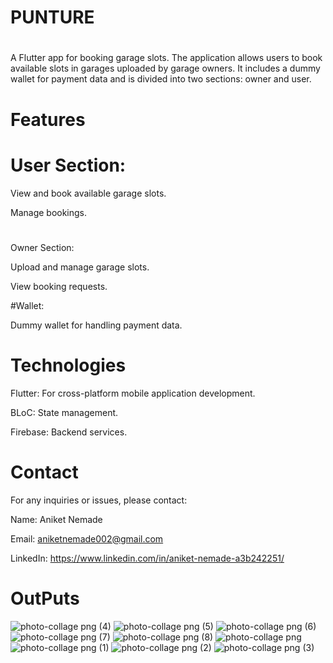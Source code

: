 # PUNTURE
#

A Flutter app for booking garage slots. The application allows users to book available slots in garages uploaded by garage owners. It includes a dummy wallet for payment data and is divided into two sections: owner and user.



# Features
# User Section:

View and book available garage slots.

Manage bookings.
#
Owner Section:

Upload and manage garage slots.

View booking requests.

#Wallet:

Dummy wallet for handling payment data.

#

# Technologies


 Flutter: For cross-platform mobile application development.


 BLoC: State management.


 Firebase: Backend services.



# Contact
For any inquiries or issues, please contact:





Name: Aniket Nemade





Email: aniketnemade002@gmail.com

LinkedIn: https://www.linkedin.com/in/aniket-nemade-a3b242251/




# OutPuts
![photo-collage png (4)](https://github.com/user-attachments/assets/8efcb265-d069-4645-8e69-0355c6efe181)
![photo-collage png (5)](https://github.com/user-attachments/assets/fdcc0e9c-5938-4ce4-842e-298588c6655f)
![photo-collage png (6)](https://github.com/user-attachments/assets/5e92c397-97ed-4fff-a120-e04211388386)
![photo-collage png (7)](https://github.com/user-attachments/assets/3b9e5d07-d760-48fc-b320-3525a526b1d8)
![photo-collage png (8)](https://github.com/user-attachments/assets/c1ab8d22-0f26-46a7-a1f8-1bd0ebc3c03e)
![photo-collage png](https://github.com/user-attachments/assets/24dc25a9-c3f0-4e97-b01d-f5ab05a61204)
![photo-collage png (1)](https://github.com/user-attachments/assets/3d78899e-049d-4bf1-a0e4-16024a7be3d9)
![photo-collage png (2)](https://github.com/user-attachments/assets/277bf950-dfe7-44cf-b2ba-4f41db9e51a6)
![photo-collage png (3)](https://github.com/user-attachments/assets/2fbbead5-c2bf-46bd-96f2-b4a94d4bb916)
# 


